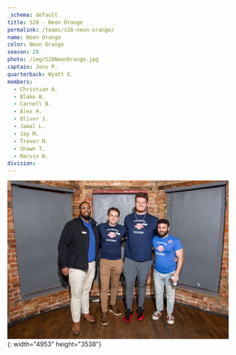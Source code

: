 ```yaml
---
_schema: default
title: S28 - Neon Orange
permalink: /teams/s28-neon-orange/
name: Neon Orange
color: Neon Orange
season: 28
photo: /img/S28NeonOrange.jpg
captain: Jens P.
quarterback: Wyatt E.
members:
  - Christian A.
  - Blake B.
  - Carnell B.
  - Alex H.
  - Oliver J.
  - Jamal L.
  - Jay M.
  - Trevor N.
  - Shawn T.
  - Marvin W.
division:
---
```

![](/img/da2-7066.jpg){: width="4953" height="3538"}